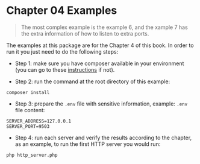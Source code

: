 # Chapter 04 Examples

> The most complex example is the example 6, and the xample 7 has the extra information of how to listen to extra ports.

The examples at this package are for the Chapter 4 of this book. In order to run it you just need to do the following steps:

- Step 1: make sure you have composer available in your environment (you can go to these [instructions](https://getcomposer.org/doc/00-intro.md) if not).

- Step 2: run the command at the root directory of this example:

```shell
composer install
```

- Step 3: prepare the `.env` file with sensitive information, example:
`.env` file content:

```
SERVER_ADDRESS=127.0.0.1
SERVER_PORT=9503
```

- Step 4: run each server and verify the results according to the chapter, as an example, to run the first HTTP server you would run:

```shell
php http_server.php
```
